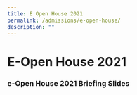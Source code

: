 ```yaml
---
title: E Open House 2021
permalink: /admissions/e-open-house/
description: ""
---
```

# **E-Open House 2021**

### e-Open House 2021 Briefing Slides